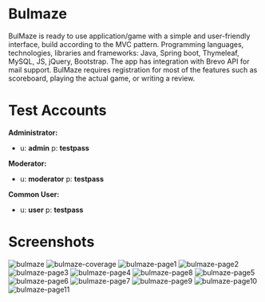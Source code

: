 # Bulmaze

BulMaze is ready to use application/game with a simple and user-friendly interface, build according to the MVC pattern. 
Programming languages, technologies, libraries and frameworks: Java, Spring boot, Thymeleaf, MySQL, JS, jQuery, Bootstrap. The app has integration with Brevo API for mail support.
BulMaze requires registration for most of the features such as scoreboard, playing the actual game, or writing a review.

# Test Accounts
**Administrator:** 

- u: **admin** p: **testpass**

**Moderator:**

- u: **moderator** p: **testpass**

**Common User:** 

- u: **user** p: **testpass**

# Screenshots
![bulmaze](https://github.com/MartinKrystev/bulmaze/assets/81164364/d23fe4f1-3219-4efa-99b9-e55cb4e16eff)
![bulmaze-coverage](https://github.com/MartinKrystev/bulmaze/assets/81164364/101a8742-cca8-4b12-84cf-f9745e44f83e)
![bulmaze-page1](https://github.com/MartinKrystev/bulmaze/assets/81164364/458f8352-3caf-4547-ac57-2e812f6980f5)
![bulmaze-page2](https://github.com/MartinKrystev/bulmaze/assets/81164364/f43c2f26-89eb-4feb-99e1-d3d274bed144)
![bulmaze-page3](https://github.com/MartinKrystev/bulmaze/assets/81164364/a8b16e56-58aa-43f3-9365-f308ad460f17)
![bulmaze-page4](https://github.com/MartinKrystev/bulmaze/assets/81164364/d085f44c-c940-4cdb-8bce-1430107888fb)
![bulmaze-page8](https://github.com/MartinKrystev/bulmaze/assets/81164364/bfd4e5a8-365e-4e5f-b12d-b1588b984e1a)
![bulmaze-page5](https://github.com/MartinKrystev/bulmaze/assets/81164364/edb6b431-a2e6-43c6-9509-60ad28e39d65)
![bulmaze-page6](https://github.com/MartinKrystev/bulmaze/assets/81164364/7d30db4d-6b8b-4a5b-9298-8d38f75567e9)
![bulmaze-page7](https://github.com/MartinKrystev/bulmaze/assets/81164364/bf557ff9-7840-4984-893e-635fbc18144a)
![bulmaze-page9](https://github.com/MartinKrystev/bulmaze/assets/81164364/46c61d00-b5ef-4c0e-88f5-5435f672cb0c)
![bulmaze-page10](https://github.com/MartinKrystev/bulmaze/assets/81164364/527872dc-36da-42a2-ab9a-427ce94a8845)
![bulmaze-page11](https://github.com/MartinKrystev/bulmaze/assets/81164364/3eec9db7-2446-4c0e-8782-fce5e87f9772)















